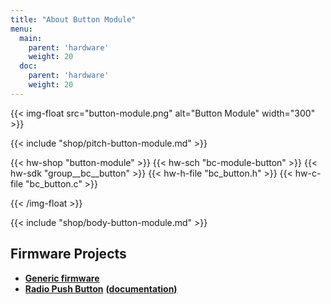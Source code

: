 ```yaml
---
title: "About Button Module"
menu:
  main:
    parent: 'hardware'
    weight: 20
  doc:
    parent: 'hardware'
    weight: 20
---
```


{{< img-float src="button-module.png" alt="Button Module" width="300" >}}

{{< include "shop/pitch-button-module.md" >}}

{{< hw-shop "button-module" >}}
{{< hw-sch "bc-module-button" >}}
{{< hw-sdk "group__bc__button" >}}
{{< hw-h-file "bc_button.h" >}}
{{< hw-c-file "bc_button.c" >}}

{{< /img-float >}}

{{< include "shop/body-button-module.md" >}}

## Firmware Projects

* [**Generic firmware**](https://github.com/bigclownlabs/bcf-generic-node/releases)
* [**Radio Push Button**](https://github.com/bigclownlabs/bcf-radio-push-button/releases) [**(documentation)**](https://www.bigclown.com/doc/projects/radio-push-button/)
